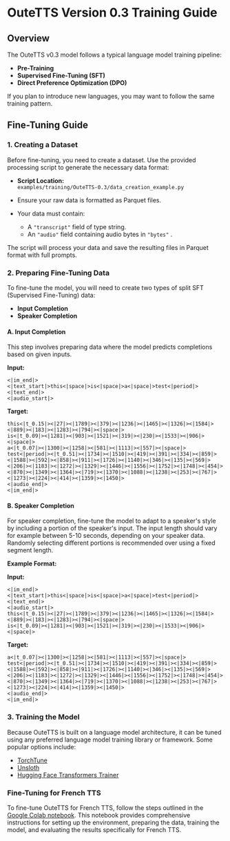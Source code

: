 # OuteTTS Version 0.3 Training Guide

## Overview

The OuteTTS v0.3 model follows a typical language model training pipeline:
- **Pre-Training**
- **Supervised Fine-Tuning (SFT)**
- **Direct Preference Optimization (DPO)**

If you plan to introduce new languages, you may want to follow the same training pattern.

## Fine-Tuning Guide

### 1. Creating a Dataset

Before fine-tuning, you need to create a dataset. Use the provided processing script to generate the necessary data format:

- **Script Location:**  
  `examples/training/OuteTTS-0.3/data_creation_example.py`

- Ensure your raw data is formatted as Parquet files.
- Your data must contain:
    - A `"transcript"` field of type string.
    - An `"audio"` field containing audio bytes in `"bytes"` .

The script will process your data and save the resulting files in Parquet format with full prompts.

### 2. Preparing Fine-Tuning Data

To fine-tune the model, you will need to create two types of split SFT (Supervised Fine-Tuning) data:
- **Input Completion**
- **Speaker Completion**

#### A. Input Completion

This step involves preparing data where the model predicts completions based on given inputs.

**Input:**
```text
<|im_end|>
<|text_start|>this<|space|>is<|space|>a<|space|>test<|period|><|text_end|>
<|audio_start|>
```

**Target:**
```text
this<|t_0.15|><|27|><|1789|><|379|><|1236|><|1465|><|1326|><|1584|><|889|><|183|><|1283|><|794|><|space|>
is<|t_0.09|><|1281|><|903|><|1521|><|319|><|230|><|1533|><|906|><|space|>
a<|t_0.07|><|1300|><|1258|><|581|><|1113|><|557|><|space|>
test<|period|><|t_0.51|><|1734|><|1510|><|419|><|391|><|334|><|859|><|1588|><|592|><|858|><|911|><|1726|><|1140|><|346|><|135|><|569|><|206|><|1183|><|1272|><|1329|><|1446|><|1556|><|1752|><|1748|><|454|><|870|><|1349|><|1364|><|719|><|1370|><|1088|><|1238|><|253|><|767|><|1273|><|224|><|414|><|1359|><|1450|>
<|audio_end|>
<|im_end|>
```

#### B. Speaker Completion

For speaker completion, fine-tune the model to adapt to a speaker's style by including a portion of the speaker's input. The input length should vary for example between 5-10 seconds, depending on your speaker data. Randomly selecting different portions is recommended over using a fixed segment length.

**Example Format:**

**Input:**
```text
<|im_end|>
<|text_start|>this<|space|>is<|space|>a<|space|>test<|period|><|text_end|>
<|audio_start|>
this<|t_0.15|><|27|><|1789|><|379|><|1236|><|1465|><|1326|><|1584|><|889|><|183|><|1283|><|794|><|space|>
is<|t_0.09|><|1281|><|903|><|1521|><|319|><|230|><|1533|><|906|><|space|>
```

**Target:**
```text
a<|t_0.07|><|1300|><|1258|><|581|><|1113|><|557|><|space|>
test<|period|><|t_0.51|><|1734|><|1510|><|419|><|391|><|334|><|859|><|1588|><|592|><|858|><|911|><|1726|><|1140|><|346|><|135|><|569|><|206|><|1183|><|1272|><|1329|><|1446|><|1556|><|1752|><|1748|><|454|><|870|><|1349|><|1364|><|719|><|1370|><|1088|><|1238|><|253|><|767|><|1273|><|224|><|414|><|1359|><|1450|>
<|audio_end|>
<|im_end|>
```

### 3. Training the Model

Because OuteTTS is built on a language model architecture, it can be tuned using any preferred language model training library or framework. Some popular options include:

- [TorchTune](https://github.com/pytorch/torchtune)
- [Unsloth](https://github.com/unslothai/unsloth)
- [Hugging Face Transformers Trainer](https://huggingface.co/docs/trl/sft_trainer)

### Fine-Tuning for French TTS

To fine-tune OuteTTS for French TTS, follow the steps outlined in the [Google Colab notebook](fine_tuning_french_tts.ipynb). This notebook provides comprehensive instructions for setting up the environment, preparing the data, training the model, and evaluating the results specifically for French TTS.
